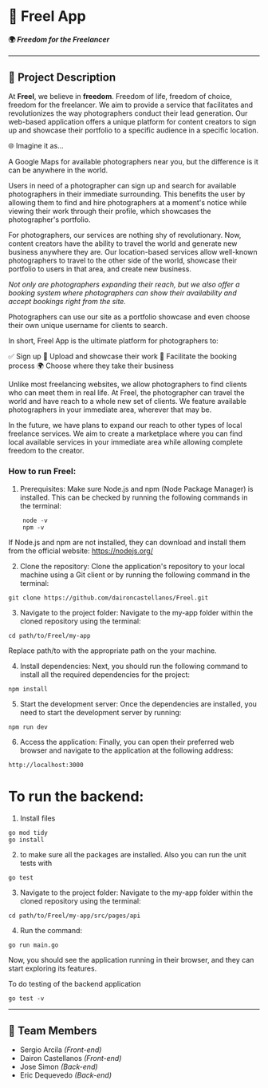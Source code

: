 
# 📸 Freel App
#### 🌍 _Freedom for the Freelancer_

---

## 🚀 Project Description

At **Freel**, we believe in **freedom**. Freedom of life, freedom of choice, freedom for the freelancer. We aim to provide a service that facilitates and revolutionizes the way photographers conduct their lead generation. Our web-based application offers a unique platform for content creators to sign up and showcase their portfolio to a specific audience in a specific location.

🌐 Imagine it as...

A Google Maps for available photographers near you, but the difference is it can be anywhere in the world.


Users in need of a photographer can sign up and search for available photographers in their immediate surrounding. This benefits the user by allowing them to find and hire photographers at a moment's notice while viewing their work through their profile, which showcases the photographer's portfolio.

For photographers, our services are nothing shy of revolutionary. Now, content creators have the ability to travel the world and generate new business anywhere they are. Our location-based services allow well-known photographers to travel to the other side of the world, showcase their portfolio to users in that area, and create new business.

_Not only are photographers expanding their reach, but we also offer a booking system where photographers can show their availability and accept bookings right from the site._

Photographers can use our site as a portfolio showcase and even choose their own unique username for clients to search.

In short, Freel App is the ultimate platform for photographers to:

✅ Sign up
🌟 Upload and showcase their work
📅 Facilitate the booking process
🌍 Choose where they take their business


Unlike most freelancing websites, we allow photographers to find clients who can meet them in real life. At Freel, the photographer can travel the world and have reach to a whole new set of clients. We feature available photographers in your immediate area, wherever that may be.

In the future, we have plans to expand our reach to other types of local freelance services. We aim to create a marketplace where you can find local available services in your immediate area while allowing complete freedom to the creator.

### How to run Freel:

1. Prerequisites: Make sure Node.js and npm (Node Package Manager) is installed. This can be checked by running the following commands in the terminal:

```
    node -v
    npm -v
```

If Node.js and npm are not installed, they can download and install them from the official website: https://nodejs.org/

2. Clone the repository: Clone the application's repository to your local machine using a Git client or by running the following command in the terminal:

```
git clone https://github.com/daironcastellanos/Freel.git
```

3. Navigate to the project folder: Navigate to the my-app folder within the cloned repository using the terminal:

```
cd path/to/Freel/my-app
```

Replace path/to with the appropriate path on the your machine.

4. Install dependencies: Next, you should run the following command to install all the required dependencies for the project:

```
npm install
```

5. Start the development server: Once the dependencies are installed, you need to start the development server by running:

```
npm run dev
```

6. Access the application: Finally, you can open their preferred web browser and navigate to the application at the following address:

```
http://localhost:3000
```

# To run the backend:
1. Install files
```
go mod tidy
go install
```

2. to make sure all the packages are installed. Also you can run the unit tests with

```
go test
```

3. Navigate to the project folder: Navigate to the my-app folder within the cloned repository using the terminal:

```
cd path/to/Freel/my-app/src/pages/api
```

4. Run the command:
```
go run main.go
```

Now, you should see the application running in their browser, and they can start exploring its features.


To do testing of the backend application

```
go test -v
```


---

## 👥 Team Members

- Sergio Arcila _(Front-end)_
- Dairon Castellanos _(Front-end)_
- Jose Simon _(Back-end)_
- Eric Dequevedo _(Back-end)_
